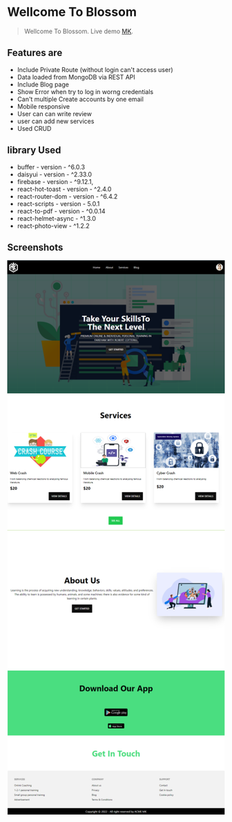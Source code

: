 # Wellcome To Blossom
> Wellcome To Blossom.
> Live demo [MK](https://first-e7344.web.app/). 


## Features are
- Include Private Route (without login can't access user)
- Data loaded from MongoDB via REST API
- Include Blog page
- Show Error when try to log in worng credentials 
- Can't multiple Create accounts by one email 
- Mobile responsive 
- User can can write review
- user can add new services 
- Used CRUD 


## library Used
   - buffer - version - ^6.0.3
   - daisyui - version - ^2.33.0
   - firebase - version - ^9.12.1,
   - react-hot-toast - version - ^2.4.0
   - react-router-dom - version - ^6.4.2
   - react-scripts - version - 5.0.1
   - react-to-pdf - version - ^0.0.14
   - react-helmet-async - ^1.3.0
   - react-photo-view - ^1.2.2



## Screenshots
![Example screenshot](./src/assets/screens/1.png)
![Example screenshot](./src/assets/screens/2.png)
![Example screenshot](./src/assets/screens/3.png)
![Example screenshot](./src/assets/screens/4.png)

